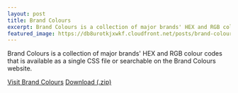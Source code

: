 ```yaml
---
layout: post
title: Brand Colours
excerpt: Brand Colours is a collection of major brands' HEX and RGB colour codes that is available as a single CSS file or searchable on the Brand Colours website.
featured_image: https://db8urotkjxwkf.cloudfront.net/posts/brand-colours.png
---
```


Brand Colours is a collection of major brands' HEX and RGB colour codes that is available as a single CSS file or searchable on the Brand Colours website.

<a href="https://brand-colours.github.io/" target="_blank" class="btn btn-primary">Visit Brand Colours</a> <a href="https://clicksrv.net/57" rel="nofollow" class="btn btn-success">Download (.zip)</a>